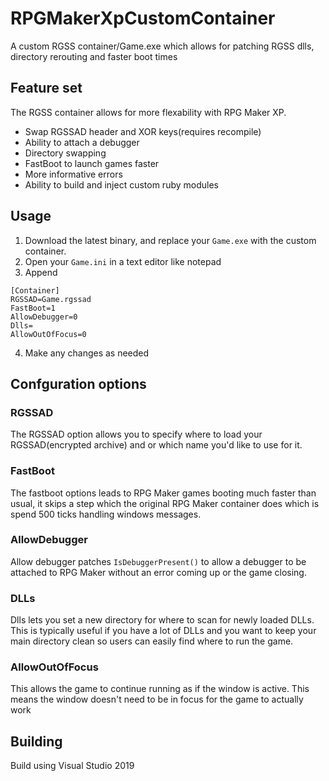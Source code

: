 # RPGMakerXpCustomContainer

A custom RGSS container/Game.exe which allows for patching RGSS dlls, directory rerouting and faster boot times

## Feature set

The RGSS container allows for more flexability with RPG Maker XP.

* Swap RGSSAD header and XOR keys(requires recompile)
* Ability to attach a debugger
* Directory swapping
* FastBoot to launch games faster
* More informative errors
* Ability to build and inject custom ruby modules

## Usage

1. Download the latest binary, and replace your `Game.exe` with the custom container.
2. Open your `Game.ini` in a text editor like notepad
3. Append

```
[Container]
RGSSAD=Game.rgssad
FastBoot=1
AllowDebugger=0
Dlls=
AllowOutOfFocus=0
```
4. Make any changes as needed

## Confguration options

### RGSSAD

The RGSSAD option allows you to specify where to load your RGSSAD(encrypted archive) and or which name you'd like to use for it.

### FastBoot

The fastboot options leads to RPG Maker games booting much faster than usual, it skips a step which the original RPG Maker container does which is spend 500 ticks handling windows messages.

### AllowDebugger

Allow debugger patches `IsDebuggerPresent()` to allow a debugger to be attached to RPG Maker without an error coming up or the game closing.

### DLLs

Dlls lets you set a new directory for where to scan for newly loaded DLLs. This is typically useful if you have a lot of DLLs and you want to keep your main directory clean so users can easily find where to run the game.

### AllowOutOfFocus

This allows the game to continue running as if the window is active. This means the window doesn't need to be in focus for the game to actually work

## Building
Build using Visual Studio 2019
